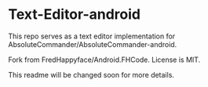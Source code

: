 # Text-Editor-android

This repo serves as a text editor implementation for AbsoluteCommander/AbsoluteCommander-android.

Fork from FredHappyface/Android.FHCode.
License is MIT.

This readme will be changed soon for more details.
